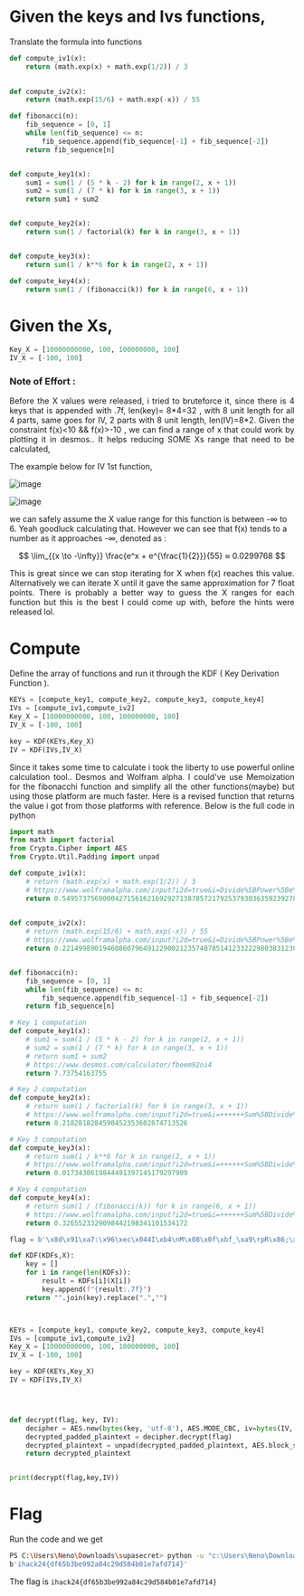 # Given the keys and Ivs functions,

Translate the formula into functions 
```py
def compute_iv1(x):
    return (math.exp(x) + math.exp(1/2)) / 3
    

def compute_iv2(x):
    return (math.exp(15/6) + math.exp(-x)) / 55

def fibonacci(n):
    fib_sequence = [0, 1]
    while len(fib_sequence) <= n:
        fib_sequence.append(fib_sequence[-1] + fib_sequence[-2])
    return fib_sequence[n]


def compute_key1(x):
    sum1 = sum(1 / (5 * k - 2) for k in range(2, x + 1))
    sum2 = sum(1 / (7 * k) for k in range(3, x + 1))
    return sum1 + sum2


def compute_key2(x):
    return sum(1 / factorial(k) for k in range(3, x + 1))


def compute_key3(x):
    return sum(1 / k**6 for k in range(2, x + 1))

def compute_key4(x):
    return sum(1 / (fibonacci(k)) for k in range(6, x + 1))
```

# Given the Xs, 
```py
Key_X = [10000000000, 100, 100000000, 100] 
IV_X = [-100, 100]
```

### Note of Effort :
<p align=justify>
 Before the X values were released, i tried to bruteforce it, since there is 4 keys that is appended with .7f, len(key)= 8*4=32 , with 8 unit length for all 4 parts, same goes for IV, 2 parts with 8 unit length, len(IV)=8*2. Given the constraint f(x)<10 && f(x)>-10 , we can find a range of x that could work by plotting it in desmos.. It helps reducing SOME Xs range that need to be calculated, 
</p>

The example below for IV 1st function, 
 
![image](https://github.com/user-attachments/assets/3e311006-eeb0-49f5-9acc-b9c328f63899)

![image](https://github.com/user-attachments/assets/a0991c38-07a7-4ff0-830b-a44f1d15c74b)

we can safely assume the X value range for this function is between -∞ to 6. Yeah goodluck calculating that. However we can see that f(x) tends to a number as it approaches -∞, denoted as :

$$
\lim_{{x \to -\infty}} \frac{e^x + e^{\frac{1}{2}}}{55} ≈ 0.0299768
$$

<p align=justify>
This is great since we can stop iterating for X when f(x) reaches this value. Alternatively we can iterate X until it gave the same approximation for 7 float points.
There is probably a better way to guess the X ranges for each function but this is the best I could come up with, before the hints were released lol. 
</p>

# Compute

Define the array of functions and run it through the KDF ( Key Derivation Function ).

```py
KEYs = [compute_key1, compute_key2, compute_key3, compute_key4]
IVs = [compute_iv1,compute_iv2]
Key_X = [10000000000, 100, 100000000, 100] 
IV_X = [-100, 100]

key = KDF(KEYs,Key_X)
IV = KDF(IVs,IV_X)
```

<p align=justify>
Since it takes some time to calculate i took the liberty to use powerful online calculation tool.. Desmos and Wolfram alpha. 
I could've use Memoization for the fibonacchi function and simplify all the other functions(maybe) but using those platform are much faster.
Here is a revised function that returns the value i got from those platforms with reference. Below is the full code in python
</p>

```py
import math
from math import factorial
from Crypto.Cipher import AES
from Crypto.Util.Padding import unpad

def compute_iv1(x):
    # return (math.exp(x) + math.exp(1/2)) / 3
    # https://www.wolframalpha.com/input?i2d=true&i=Divide%5BPower%5Be%2C-100%5D%2BPower%5Be%2CDivide%5B1%2C2%5D%5D%2C3%5D
    return 0.5495737569000427156162169292713878572179253793036359239278129804
    

def compute_iv2(x):
    # return (math.exp(15/6) + math.exp(-x)) / 55
    # https://www.wolframalpha.com/input?i2d=true&i=Divide%5BPower%5Be%2C-100%5D%2BPower%5Be%2CDivide%5B15%2C6%5D%5D%2C55%5D
    return 0.2214998901946086079649122900212357487851412332229803831230683267


def fibonacci(n):
    fib_sequence = [0, 1]
    while len(fib_sequence) <= n:
        fib_sequence.append(fib_sequence[-1] + fib_sequence[-2])
    return fib_sequence[n]

# Key 1 computation
def compute_key1(x):
    # sum1 = sum(1 / (5 * k - 2) for k in range(2, x + 1))
    # sum2 = sum(1 / (7 * k) for k in range(3, x + 1))
    # return sum1 + sum2
    # https://www.desmos.com/calculator/fbeem92oi4
    return 7.73754163755

# Key 2 computation
def compute_key2(x):
    # return sum(1 / factorial(k) for k in range(3, x + 1))
    # https://www.wolframalpha.com/input?i2d=true&i=++++++Sum%5BDivide%5B1%2Ck%21%5D%2C%7Bk%2C3%2C100%7D%5D
    return 0.2182818284590452353602874713526

# Key 3 computation
def compute_key3(x):
    # return sum(1 / k**6 for k in range(2, x + 1))
    # https://www.wolframalpha.com/input?i2d=true&i=++++++Sum%5BDivide%5B1%2CPower%5Bk%2C6%5D%5D%2C%7Bk%2C2%2C100000000%7D%5D
    return 0.0173430619844491397145179297909

# Key 4 computation
def compute_key4(x):
    # return sum(1 / (fibonacci(k)) for k in range(6, x + 1))
    # https://www.wolframalpha.com/input?i2d=true&i=++++++Sum%5BDivide%5B1%2Cfib%5C%2840%29k%5C%2841%29%5D%2C%7Bk%2C6%2C100%7D%5D
    return 0.3265523329098442198341101534172

flag = b'\x8d\x91\xa7:\x96\xec\x044I\xb4\nM\x08\x0f\xbf_\xa9\rpR\x86;\xd4y: \x02{\xdc\x82\x8b\xa0\xde5\x85\xe6\xf5\xb3\xab\xd0M\xf0\xfa\xc2\xfd(\xdce'

def KDF(KDFs,X):
	key = []
	for i in range(len(KDFs)):
		result = KDFs[i](X[i])
		key.append(f"{result:.7f}")
	return "".join(key).replace(".","")



KEYs = [compute_key1, compute_key2, compute_key3, compute_key4]
IVs = [compute_iv1,compute_iv2]
Key_X = [10000000000, 100, 100000000, 100] 
IV_X = [-100, 100]

key = KDF(KEYs,Key_X)
IV = KDF(IVs,IV_X)




def decrypt(flag, key, IV):
    decipher = AES.new(bytes(key, 'utf-8'), AES.MODE_CBC, iv=bytes(IV, 'utf-8'))
    decrypted_padded_plaintext = decipher.decrypt(flag)
    decrypted_plaintext = unpad(decrypted_padded_plaintext, AES.block_size)
    return decrypted_plaintext


print(decrypt(flag,key,IV))

``` 



# Flag

Run the code and we get 
```bash
PS C:\Users\Neno\Downloads\supasecret> python -u "c:\Users\Neno\Downloads\supasecret\supasecret\ansv3.py"
b'ihack24{df65b3be992a84c29d584b01e7afd714}'
```

The flag is `ihack24{df65b3be992a84c29d584b01e7afd714}`

